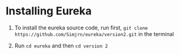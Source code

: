 # Installing Eureka

1. To install the eureka source code, run first, `git clone https://github.com/Simjrn/eureka/version2.git` in the terminal

2. Run `cd eureka` and then `cd version 2`
